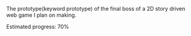 
The prototype(keyword prototype) of 
the final boss of a 2D story 
driven web game I plan on making. 

Estimated progress: 70%
